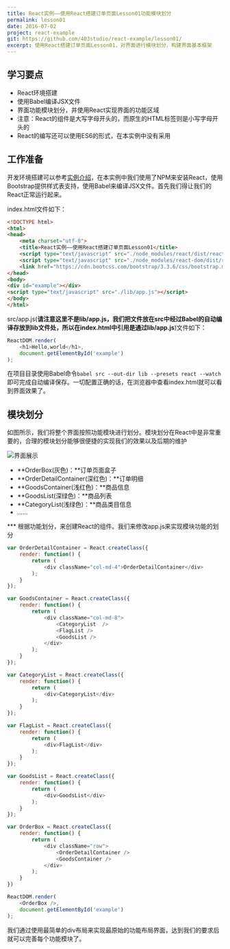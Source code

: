 ```yaml
---
title: React实例——使用React搭建订单页面Lesson01功能模块划分
permalink: lesson01
date: 2016-07-02
project: react-example
git: https://github.com/403studio/react-example/lesson01/
excerpt: 使用React搭建订单页面Lesson01，对界面进行模块划分，构建界面基本框架
---
```


## 学习要点

* React环境搭建
* 使用Babel编译JSX文件
* 界面功能模块划分，并使用React实现界面的功能区域
* 注意：React的组件是大写字母开头的，而原生的HTML标签则是小写字母开头的
* React的编写还可以使用ES6的形式，在本实例中没有采用

## 工作准备

开发环境搭建可以参考[实例介绍](http://blog.403studio.com/react-example/)，在本实例中我们使用了NPM来安装React，使用Bootstrap提供样式表支持，使用Babel来编译JSX文件。首先我们得让我们的React正常运行起来。

index.html文件如下：

```html
<!DOCTYPE html>
<html>
<head>
    <meta charset="utf-8">
    <title>React实例——使用React搭建订单页面Lesson01</title>
    <script type="text/javascript" src="./node_modules/react/dist/react.js"></script>
    <script type="text/javascript" src="./node_modules/react-dom/dist/react-dom.js"></script>
    <link href="https://cdn.bootcss.com/bootstrap/3.3.6/css/bootstrap.min.css" rel="stylesheet">
</head>
<body>
<div id="example"></div>
<script type="text/javascript" src="./lib/app.js"></script>
</body>
</html>
```

src/app.js(**请注意这里不是lib/app.js，我们把文件放在src中经过Babel的自动编译存放到lib文件处，所以在index.html中引用是通过lib/app.js**)文件如下：

```javascript
ReactDOM.render(
    <h1>Hello,world</h1>,
    document.getElementById('example')
);
```

在项目目录使用Babel命令`babel src --out-dir lib --presets react --watch`即可完成自动编译保存。一切配置正确的话，在浏览器中查看index.html就可以看到界面效果了。

## 模块划分

如图所示，我们将整个界面按照功能模块进行划分。模块划分在React中是非常重要的，合理的模块划分能够很便捷的实现我们的效果以及后期的维护

![界面展示](http://blog.403studio.com/react-example/img/lesson01-01.png)

* **OrderBox(灰色)：**订单页面盒子
* **OrderDetailContainer(深红色)：**订单明细
* **GoodsContainer(浅红色)：**商品信息
* **GoodsList(深绿色)：**商品列表
* **CategoryList(浅绿色)：**商品类目信息
* ......

*** 根据功能划分，来创建React的组件。我们来修改app.js来实现模块功能的划分

```javascript
var OrderDetailContainer = React.createClass({
    render: function() {
        return (
            <div className="col-md-4">OrderDetailContainer</div>
        );
    }
});

var GoodsContainer = React.createClass({
    render: function() {
        return (
            <div className="col-md-8">
                <CategoryList  />
                <FlagList />
                <GoodsList />
            </div>
        );
    }
});

var CategoryList = React.createClass({
    render: function() {
        return (
            <div>CategoryList</div>
        );
    }
});

var FlagList = React.createClass({
    render: function() {
        return (
            <div>FlagList</div>
        );
    }
});

var GoodsList = React.createClass({
    render: function() {
        return (
            <div>GoodsList</div>
        );
    }
});

var OrderBox = React.createClass({
    render: function() {
        return (
            <div className="row">
                <OrderDetailContainer />
                <GoodsContainer />
            </div>
        );
    }
})

ReactDOM.render(
    <OrderBox />,
    document.getElementById('example')
);
```
我们通过使用最简单的div布局来实现最原始的功能布局界面，达到我们的要求后就可以完善每个功能模块了。
